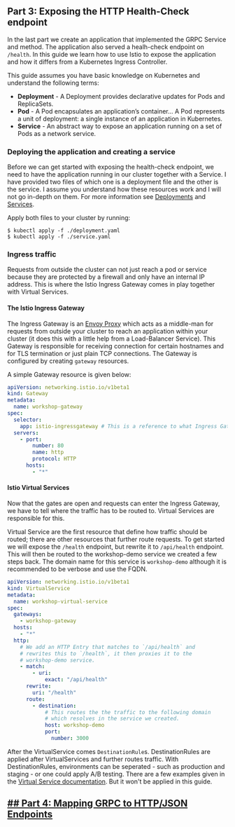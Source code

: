 ## Part 3: Exposing the HTTP Health-Check endpoint

In the last part we create an application that implemented the GRPC Service and method. The application also served a healh-check endpoint on `/health`. In this guide we learn how to use Istio to expose the application and how it differs from a Kubernetes Ingress Controller.

This guide assumes you have basic knowledge on Kubernetes and understand the following terms:

- **Deployment** - A Deployment provides declarative updates for Pods and ReplicaSets.
- **Pod** - A Pod encapsulates an application’s container... A Pod represents a unit of deployment: a single instance of an application in Kubernetes.
- **Service** - An abstract way to expose an application running on a set of Pods as a network service.

### Deploying the application and creating a service

Before we can get started with exposing the health-check endpoint, we need to have the application running in our cluster together with a Service. I have provided two files of which one is a deployment file and the other is the service. I assume you understand how these resources work and I will not go in-depth on them. For more information see [Deployments](https://kubernetes.io/docs/concepts/workloads/controllers/deployment/) and [Services](https://kubernetes.io/docs/concepts/services-networking/service).

Apply both files to your cluster by running:

```
$ kubectl apply -f ./deployment.yaml
$ kubectl apply -f ./service.yaml
```

### Ingress traffic

Requests from outside the cluster can not just reach a pod or service because they are protected by a firewall and only have an internal IP address. This is where the Istio Ingress Gateway comes in play together with Virtual Services.

#### The Istio Ingress Gateway

The Ingress Gateway is an [Envoy Proxy](https://envoyproxy.io/) which acts as a middle-man for requests from outside your cluster to reach an application within your cluster (it does this with a little help from a Load-Balancer Service). This Gateway is responsible for receiving connection for certain hostnames and for TLS termination or just plain TCP connections. The Gateway is configured by creating `gateway` resources.

A simple Gateway resource is given below:

```yaml
apiVersion: networking.istio.io/v1beta1
kind: Gateway
metadata:
  name: workshop-gateway
spec:
  selector:
    app: istio-ingressgateway # This is a reference to what Ingress Gateway must be configured
  servers:
    - port:
        number: 80
        name: http
        protocol: HTTP
      hosts:
        - "*"
```

#### Istio Virtual Services

Now that the gates are open and requests can enter the Ingress Gateway, we have to tell where the traffic has to be routed to. Virtual Services are responsible for this.

Virtual Service are the first resource that define how traffic should be routed; there are other resources that further route requests. To get started we will expose the `/health` endpoint, but rewrite it to `/api/health` endpoint. This will then be routed to the workshop-demo service we created a few steps back. The domain name for this service is `workshop-demo` although it is recommended to be verbose and use the FQDN.

```yaml
apiVersion: networking.istio.io/v1beta1
kind: VirtualService
metadata:
  name: workshop-virtual-service
spec:
  gateways:
    - workshop-gateway
  hosts:
    - "*"
  http:
    # We add an HTTP Entry that matches to `/api/health` and
    # rewrites this to `/health`, it then proxies it to the
    # workshop-demo service.
    - match:
        - uri:
            exact: "/api/health"
      rewrite:
        uri: "/health"
      route:
        - destination:
            # This routes the the traffic to the following domain
            # which resolves in the service we created.
            host: workshop-demo
            port:
              number: 3000
```

After the VirtualService comes `DestinationRule`s. DestinationRules are applied after VirtualServices and further routes traffic. With DestinationRules, environments can be seperated - such as production and staging - or one could apply A/B testing. There are a few examples given in the [Virtual Service documentation](https://istio.io/docs/reference/config/networking/virtual-service). But it won't be applied in this guide.

## [## Part 4: Mapping GRPC to HTTP/JSON Endpoints](../4_proto_http_mapping/readme.md)
